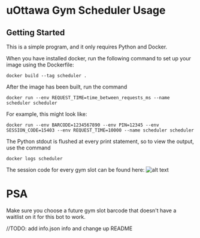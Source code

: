 # uOttawa Gym Scheduler Usage

## Getting Started
This is a simple program, and it only requires Python and Docker.

When you have installed docker, run the following command to set up your image using the Dockerfile:

```docker build --tag scheduler .```

After the image has been built, run the command 

```docker run --env REQUEST_TIME=time_between_requests_ms --name scheduler scheduler```

For example, this might look like:

```docker run --env BARCODE=1234567890 --env PIN=12345 --env SESSION_CODE=15403 --env REQUEST_TIME=10000 --name scheduler scheduler```

The Python stdout is flushed at every print statement, so to view the output, use the command

```docker logs scheduler```

The session code for every gym slot can be found here:
![alt text](https://github.com/photonized/uOttawa-Gym-Scheduler/blob/main/barcode.png "session code example")

# PSA
Make sure you choose a future gym slot barcode that doesn't have a waitlist on it for this bot to work.

//TODO: add info.json info and change up README

